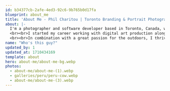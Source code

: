 ```yaml
---
id: b34377cb-2afe-4ed3-92c6-9b765b0d17fa
blueprint: about_me
title: 'About Me - Phil Charitou | Toronto Branding & Portrait Photography'
about: |-
  I'm a photographer and software developer based in Toronto, Canada, who in recent years has pursued far-reaching artistic goals in capturing moments within the wildlife and portrait genre.
  <br><br>I started my career working with digital art production alongside web design and have several years of personal project experience with creative retouching, layout and graphic design, before I began venturing into composition and photography.
  <br><br>In combination with a great passion for the outdoors, I thrive working in a challenging environment. Exploring the technicality and expression of photography has been a joy and wonderful marriage of creativity and practiced expertise. I believe telling stories through photography and capturing important moments are tantamount to reliving and preserving both seemingly innocuous and pivotal moments in our lives
name: "Who's this guy?"
updated_by: 1
updated_at: 1710434169
template: about
hero: about-me/about-me-bg.webp
photos:
  - about-me/about-me-(1).webp
  - galleries/peru/peru-cow.webp
  - about-me/about-me-(3).webp
---
```

